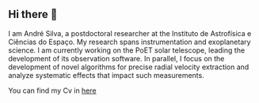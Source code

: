 ## Hi there 👋

I am André Silva, a postdoctoral researcher at the Instituto de Astrofísica e Ciências do Espaço. My research spans instrumentation and exoplanetary science. I am currently working on the PoET solar telescope, leading the development of its observation software. In parallel, I focus on the development of novel algorithms for precise radial velocity extraction and analyze systematic effects that impact such measurements.

You can find my Cv in [here](https://github.com/Kamuish/CV/blob/master/CV.pdf)
